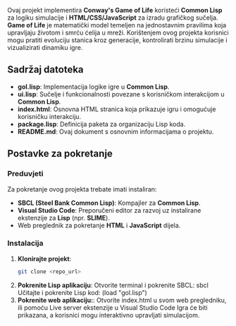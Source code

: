 Ovaj projekt implementira **Conway's Game of Life** koristeći **Common Lisp** za logiku simulacije i **HTML/CSS/JavaScript** za izradu grafičkog sučelja. **Game of Life** je matematički model temeljen na jednostavnim pravilima koja upravljaju životom i smrću ćelija u mreži. Korištenjem ovog projekta korisnici mogu pratiti evoluciju stanica kroz generacije, kontrolirati brzinu simulacije i vizualizirati dinamiku igre.

## Sadržaj datoteka

- **gol.lisp**: Implementacija logike igre u **Common Lisp**.
- **ui.lisp**: Sučelje i funkcionalnosti povezane s korisničkom interakcijom u **Common Lisp**.
- **index.html**: Osnovna HTML stranica koja prikazuje igru i omogućuje korisničku interakciju.
- **package.lisp**: Definicija paketa za organizaciju Lisp koda.
- **README.md**: Ovaj dokument s osnovnim informacijama o projektu.

## Postavke za pokretanje

### Preduvjeti

Za pokretanje ovog projekta trebate imati instaliran:

- **SBCL (Steel Bank Common Lisp)**: Kompajler za **Common Lisp**.
- **Visual Studio Code**: Preporučeni editor za razvoj uz instalirane ekstenzije za **Lisp** (npr. **SLIME**).
- Web preglednik za pokretanje **HTML** i **JavaScript** dijela.

### Instalacija

1. **Klonirajte projekt**:
   ```bash
   git clone <repo_url>
2. **Pokrenite Lisp aplikaciju**:
    Otvorite terminal i pokrenite SBCL:
        sbcl
    Učitajte i pokrenite Lisp kod:
        (load "gol.lisp")
3. **Pokrenite web aplikaciju:**:
    Otvorite index.html u svom web pregledniku, ili pomoću Live server ekstenzije u Visual Studio Code
    Igra će biti prikazana, a korisnici mogu interaktivno upravljati simulacijom.
